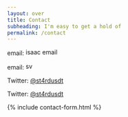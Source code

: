 ```yaml
---
layout: over
title: Contact
subheading: I'm easy to get a hold of
permalink: /contact
---
```


<div uk-grid>
<div class="uk-width-1-2@m ">
<div>
<p>email: <img src="{{"/assets/img/isaac-email.svg" | relative_url}}" width="218" height="16" alt="isaac email" class="uk-inline uk-margin-left" uk-svg></p>
<p>email: <img src="{{"/assets/img/sdg-email.svg" | relative_url}}" height="16" alt="svg email" class="uk-inline uk-margin-left" uk-svg></p>
<p>Twitter: <a href="https://twitter.com/st4rdusdt">@st4rdusdt</a></p>
<p>Twitter: <a href="https://instagram.com/st4rdusdt">@st4rdusdt</a></p>
</div></div>
<div class="uk-width-1-2@m">
{% include contact-form.html %}
</div>
</div>
